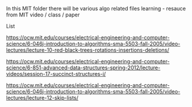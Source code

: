 In this MIT folder there will be various algo related files learning - resauce from MIT video / class / paper

List

https://ocw.mit.edu/courses/electrical-engineering-and-computer-science/6-046j-introduction-to-algorithms-sma-5503-fall-2005/video-lectures/lecture-10-red-black-trees-rotations-insertions-deletions/

https://ocw.mit.edu/courses/electrical-engineering-and-computer-science/6-851-advanced-data-structures-spring-2012/lecture-videos/session-17-succinct-structures-i/

https://ocw.mit.edu/courses/electrical-engineering-and-computer-science/6-046j-introduction-to-algorithms-sma-5503-fall-2005/video-lectures/lecture-12-skip-lists/


